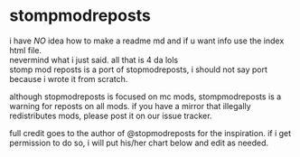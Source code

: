 # stompmodreposts
i have *NO* idea how to make a readme md and if u want info use the index html file.    
nevermind what i just said.  all that is 4 da lols  
stomp mod reposts is a port of stopmodreposts, i should not say port because i wrote it from scratch.    

although stopmodreposts is focused on mc mods, stompmodreposts is a warning for reposts on all mods.
if you have a mirror that illegally redistributes mods, please post it on our issue tracker.

full credit goes to the author of @stopmodreposts for the inspiration.
if i get permission to do so, i will put his/her chart below and edit as needed.
